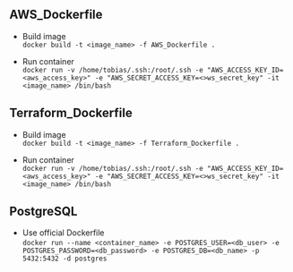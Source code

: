 ## AWS_Dockerfile

* Build image \
`docker build -t <image_name> -f AWS_Dockerfile .`

* Run container \
`docker run -v /home/tobias/.ssh:/root/.ssh -e "AWS_ACCESS_KEY_ID=<aws_access_key>" -e "AWS_SECRET_ACCESS_KEY=<>ws_secret_key" -it <image_name> /bin/bash`

## Terraform_Dockerfile

* Build image \
`docker build -t <image_name> -f Terraform_Dockerfile .`

* Run container \
`docker run -v /home/tobias/.ssh:/root/.ssh -e "AWS_ACCESS_KEY_ID=<aws_access_key>" -e "AWS_SECRET_ACCESS_KEY=<>ws_secret_key" -it <image_name> /bin/bash`

## PostgreSQL

* Use official Dockerfile \
`docker run --name <container_name> -e POSTGRES_USER=<db_user> -e POSTGRES_PASSWORD=<db_password> -e POSTGRES_DB=<db_name> -p 5432:5432 -d postgres`

